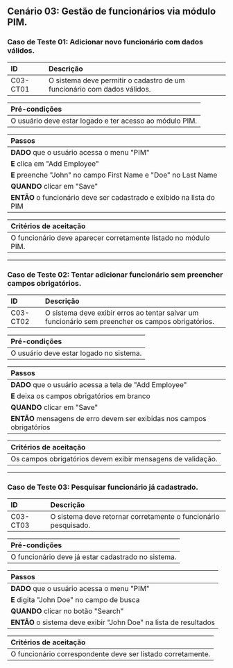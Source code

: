 ## Cenário 03: Gestão de funcionários via módulo PIM.

### Caso de Teste 01: Adicionar novo funcionário com dados válidos.

| ID       | Descrição                                                          |
| :------- | :----------------------------------------------------------------- |
| C03-CT01 | O sistema deve permitir o cadastro de um funcionário com dados válidos. |

| **Pré-condições**                                             |
| :------------------------------------------------------------ |
| O usuário deve estar logado e ter acesso ao módulo PIM.       |

| **Passos**                                                        |
| :---------------------------------------------------------------- |
| **DADO** que o usuário acessa o menu \"PIM\"                     |
| **E** clica em \"Add Employee\"                                  |
| **E** preenche \"John\" no campo First Name e \"Doe\" no Last Name |
| **QUANDO** clicar em \"Save\"                                    |
| **ENTÃO** o funcionário deve ser cadastrado e exibido na lista do PIM |

| **Critérios de aceitação**                                      |
| :-------------------------------------------------------------- |
| O funcionário deve aparecer corretamente listado no módulo PIM. |

---

### Caso de Teste 02: Tentar adicionar funcionário sem preencher campos obrigatórios.

| ID       | Descrição                                                                  |
| :------- | :------------------------------------------------------------------------- |
| C03-CT02 | O sistema deve exibir erros ao tentar salvar um funcionário sem preencher os campos obrigatórios. |

| **Pré-condições**                                             |
| :------------------------------------------------------------ |
| O usuário deve estar logado no sistema.                       |

| **Passos**                                                        |
| :---------------------------------------------------------------- |
| **DADO** que o usuário acessa a tela de \"Add Employee\"          |
| **E** deixa os campos obrigatórios em branco                     |
| **QUANDO** clicar em \"Save\"                                    |
| **ENTÃO** mensagens de erro devem ser exibidas nos campos obrigatórios |

| **Critérios de aceitação**                                      |
| :-------------------------------------------------------------- |
| Os campos obrigatórios devem exibir mensagens de validação.     |

---

### Caso de Teste 03: Pesquisar funcionário já cadastrado.

| ID       | Descrição                                                  |
| :------- | :--------------------------------------------------------- |
| C03-CT03 | O sistema deve retornar corretamente o funcionário pesquisado. |

| **Pré-condições**                                             |
| :------------------------------------------------------------ |
| O funcionário deve já estar cadastrado no sistema.            |

| **Passos**                                                        |
| :---------------------------------------------------------------- |
| **DADO** que o usuário acessa o menu \"PIM\"                     |
| **E** digita \"John Doe\" no campo de busca                      |
| **QUANDO** clicar no botão \"Search\"                            |
| **ENTÃO** o sistema deve exibir \"John Doe\" na lista de resultados |

| **Critérios de aceitação**                                      |
| :-------------------------------------------------------------- |
| O funcionário correspondente deve ser listado corretamente.     |
